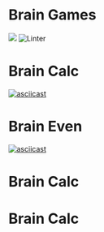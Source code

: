 # Brain Games
<a href="https://codeclimate.com/github/codeclimate/codeclimate/maintainability"><img src="https://api.codeclimate.com/v1/badges/a99a88d28ad37a79dbf6/maintainability" /></a>
![Linter](https://github.com/AxemaFr/frontend-project-lvl1/workflows/Node%20CI/badge.svg)


# Brain Calc
[![asciicast](https://asciinema.org/a/Ow1ncdpA9TECzWzCoT5PVxj8k.svg)](https://asciinema.org/a/Ow1ncdpA9TECzWzCoT5PVxj8k)

# Brain Even
[![asciicast](https://asciinema.org/a/MXjDecdLLGTzEH5N2bfgH91bg.svg)](https://asciinema.org/a/MXjDecdLLGTzEH5N2bfgH91bg)

# Brain Calc

# Brain Calc
